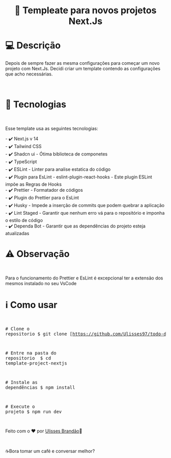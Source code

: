 
<div align="center" >
  <h1 align="center" > 
   🚀
    Templeate para novos projetos Next.Js </h1> 
</div>

<div>
  
<h1>💻 Descrição</h1>
<p>Depois de sempre fazer as mesma configurações para começar um novo projeto com Next.Js. Decidi criar um template contendo as configurações que acho necessárias.</p>

</br>

<h1>🚀 Tecnologias</h1>
</br>
<p>Esse template usa as seguintes tecnologias:</p>
<span>
- ✔️ Next.js v 14 </br>
- ✔️ Tailwind CSS </br>
- ✔️ Shadcn ui - Ótima biblioteca de componetes </br>
- ✔️ TypeScript </br>
- ✔️ ESLint - Linter para analise estatica do código </br>
- ✔️ Plugin para EsLint - eslint-plugin-react-hooks - Este plugin ESLint impõe as Regras de Hooks  </br>
- ✔️ Prettier - Formatador de códigos  </br>
- ✔️ Plugin do Prettier para o EsLint </br>
- ✔️ Husky - Impede a inserção de commits que podem quebrar a aplicação </br>
- ✔️ Lint Staged - Garantir que nenhum erro vá para o repositório e imponha o estilo de código</br>
- ✔️ Dependa Bot - Garantir que as dependências do projeto esteja atualizadas </br>
  
</span>

<h1>⚠️ Observação</h1>
</br>
<p>Para o funcionamento do Prettier e EsLint é excepcional ter a extensão dos mesmos instalado no seu VsCode</p>

</div>
 
<div>
<h1>ℹ️ Como usar</h1>
<div class="highlight highlight-source-shell"><pre>

<span class="pl-c"><span class="pl-c">#</span> Clone o repositorio</span>
$ git clone [https://github.com/Ulisses97/todo-drag-and-drop.git](https://github.com/Ulisses97/template-project-nextjs.git)

<span class="pl-c"><span class="pl-c">#</span> Entre na pasta do repositorio </span>
$ <span class="pl-c1">cd</span> template-project-nextjs

<span class="pl-c"><span class="pl-c">#</span> Instale as dependências</span>
$ <span class="pl-c1">npm</span> install

<span class="pl-c"><span class="pl-c">#</span> Execute o projeto</span>
$ <span class="pl-c1">npm run</span> dev

</div>

<footer><p>Feito com o ♥ por <a href="https://www.instagram.com/ulisses.brandao/">Ulisses Brandão</a>👋</p> </br>
<p>☕Bora tomar um café e conversar melhor?</p></footer>

